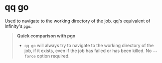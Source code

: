# qq go

Used to navigate to the working directory of the job. qq's equivalent of Infinity's `pgo`.

> **Quick comparison with pgo**
> - `qq go` will always try to navigate to the working directory of the job, if it exists, even if the job has failed or has been killed. No `--force` option required.